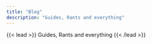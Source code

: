 ```yaml
---
title: "Blog"
description: "Guides, Rants and everything"
---
```


{{< lead >}}
Guides, Rants and everything
{{< /lead >}}
